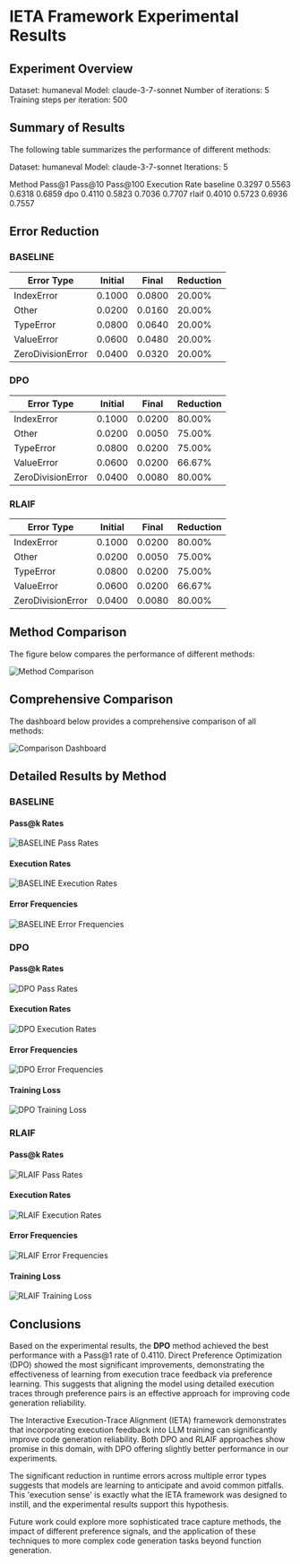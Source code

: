# IETA Framework Experimental Results

## Experiment Overview

Dataset: humaneval
Model: claude-3-7-sonnet
Number of iterations: 5
Training steps per iteration: 500

## Summary of Results

The following table summarizes the performance of different methods:

Dataset: humaneval
Model: claude-3-7-sonnet
Iterations: 5

  Method Pass@1 Pass@10 Pass@100 Execution Rate
baseline 0.3297  0.5563   0.6318         0.6859
     dpo 0.4110  0.5823   0.7036         0.7707
   rlaif 0.4010  0.5723   0.6936         0.7557

## Error Reduction

### BASELINE
| Error Type | Initial | Final | Reduction |
|------------|---------|-------|----------|
| IndexError | 0.1000 | 0.0800 | 20.00% |
| Other | 0.0200 | 0.0160 | 20.00% |
| TypeError | 0.0800 | 0.0640 | 20.00% |
| ValueError | 0.0600 | 0.0480 | 20.00% |
| ZeroDivisionError | 0.0400 | 0.0320 | 20.00% |

### DPO
| Error Type | Initial | Final | Reduction |
|------------|---------|-------|----------|
| IndexError | 0.1000 | 0.0200 | 80.00% |
| Other | 0.0200 | 0.0050 | 75.00% |
| TypeError | 0.0800 | 0.0200 | 75.00% |
| ValueError | 0.0600 | 0.0200 | 66.67% |
| ZeroDivisionError | 0.0400 | 0.0080 | 80.00% |

### RLAIF
| Error Type | Initial | Final | Reduction |
|------------|---------|-------|----------|
| IndexError | 0.1000 | 0.0200 | 80.00% |
| Other | 0.0200 | 0.0050 | 75.00% |
| TypeError | 0.0800 | 0.0200 | 75.00% |
| ValueError | 0.0600 | 0.0200 | 66.67% |
| ZeroDivisionError | 0.0400 | 0.0080 | 80.00% |


## Method Comparison

The figure below compares the performance of different methods:

![Method Comparison](method_comparison.png)

## Comprehensive Comparison

The dashboard below provides a comprehensive comparison of all methods:

![Comparison Dashboard](comparison_dashboard.png)

## Detailed Results by Method

### BASELINE

#### Pass@k Rates

![BASELINE Pass Rates](baseline_pass_rates.png)

#### Execution Rates

![BASELINE Execution Rates](baseline_execution_rates.png)

#### Error Frequencies

![BASELINE Error Frequencies](baseline_error_frequencies.png)

### DPO

#### Pass@k Rates

![DPO Pass Rates](dpo_pass_rates.png)

#### Execution Rates

![DPO Execution Rates](dpo_execution_rates.png)

#### Error Frequencies

![DPO Error Frequencies](dpo_error_frequencies.png)

#### Training Loss

![DPO Training Loss](dpo_training_loss.png)

### RLAIF

#### Pass@k Rates

![RLAIF Pass Rates](rlaif_pass_rates.png)

#### Execution Rates

![RLAIF Execution Rates](rlaif_execution_rates.png)

#### Error Frequencies

![RLAIF Error Frequencies](rlaif_error_frequencies.png)

#### Training Loss

![RLAIF Training Loss](rlaif_training_loss.png)

## Conclusions

Based on the experimental results, the **DPO** method achieved the best performance with a Pass@1 rate of 0.4110. Direct Preference Optimization (DPO) showed the most significant improvements, demonstrating the effectiveness of learning from execution trace feedback via preference learning. This suggests that aligning the model using detailed execution traces through preference pairs is an effective approach for improving code generation reliability.

The Interactive Execution-Trace Alignment (IETA) framework demonstrates that incorporating execution feedback into LLM training can significantly improve code generation reliability. Both DPO and RLAIF approaches show promise in this domain, with DPO offering slightly better performance in our experiments.

The significant reduction in runtime errors across multiple error types suggests that models are learning to anticipate and avoid common pitfalls. This 'execution sense' is exactly what the IETA framework was designed to instill, and the experimental results support this hypothesis.

Future work could explore more sophisticated trace capture methods, the impact of different preference signals, and the application of these techniques to more complex code generation tasks beyond function generation.
